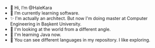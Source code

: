 - 👋 Hi, I’m @HaleKara
- 🌱 I’m currently learning software.
- ✨ I'm actually an architect. But now I'm doing master at Computer Engineering in Başkent University.
- 🌱 I'm looking at the world from a different angle. 
- 🌱 I'm learning Java now.
- 🌱 You can see different languages in my repository. I like exploring.


<!---
HaleKara/HaleKara is a ✨ special ✨ repository because its `README.md` (this file) appears on your GitHub profile.
You can click the Preview link to take a look at your changes.
--->
